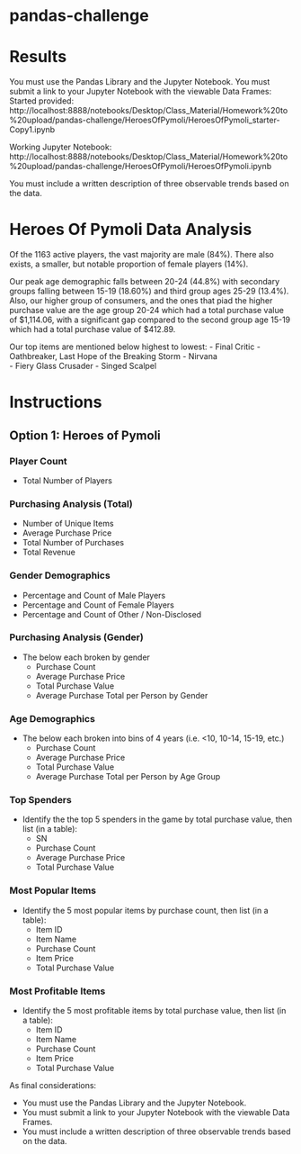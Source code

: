 # pandas-challenge


# Results

You must use the Pandas Library and the Jupyter Notebook.
You must submit a link to your Jupyter Notebook with the viewable Data Frames:
Started provided: http://localhost:8888/notebooks/Desktop/Class_Material/Homework%20to%20upload/pandas-challenge/HeroesOfPymoli/HeroesOfPymoli_starter-Copy1.ipynb

Working Jupyter Notebook: http://localhost:8888/notebooks/Desktop/Class_Material/Homework%20to%20upload/pandas-challenge/HeroesOfPymoli/HeroesOfPymoli.ipynb

You must include a written description of three observable trends based on the data.
# Heroes Of Pymoli Data Analysis
Of the 1163 active players, the vast majority are male (84%). There also exists, a smaller, but notable proportion of female players (14%).

Our peak age demographic falls between 20-24 (44.8%) with secondary groups falling between 15-19 (18.60%) and third group ages 25-29 (13.4%).
Also, our higher group of consumers, and the ones that piad the higher purchase value are the age group 20-24 which had a total purchase value of $1,114.06, with a significant gap compared to the second group age 15-19 which had a total purchase value of $412.89.

Our top items are mentioned below highest to lowest:
	- Final Critic
	- Oathbreaker, Last Hope of the Breaking Storm
	- Nirvana	
	- Fiery Glass Crusader
	- Singed Scalpel

# Instructions
## Option 1: Heroes of Pymoli

### Player Count

* Total Number of Players

### Purchasing Analysis (Total)

* Number of Unique Items
* Average Purchase Price
* Total Number of Purchases
* Total Revenue

### Gender Demographics

* Percentage and Count of Male Players
* Percentage and Count of Female Players
* Percentage and Count of Other / Non-Disclosed

### Purchasing Analysis (Gender)

* The below each broken by gender
  * Purchase Count
  * Average Purchase Price
  * Total Purchase Value
  * Average Purchase Total per Person by Gender

### Age Demographics

* The below each broken into bins of 4 years (i.e. &lt;10, 10-14, 15-19, etc.)
  * Purchase Count
  * Average Purchase Price
  * Total Purchase Value
  * Average Purchase Total per Person by Age Group

### Top Spenders

* Identify the the top 5 spenders in the game by total purchase value, then list (in a table):
  * SN
  * Purchase Count
  * Average Purchase Price
  * Total Purchase Value

### Most Popular Items

* Identify the 5 most popular items by purchase count, then list (in a table):
  * Item ID
  * Item Name
  * Purchase Count
  * Item Price
  * Total Purchase Value

### Most Profitable Items

* Identify the 5 most profitable items by total purchase value, then list (in a table):
  * Item ID
  * Item Name
  * Purchase Count
  * Item Price
  * Total Purchase Value

As final considerations:

* You must use the Pandas Library and the Jupyter Notebook.
* You must submit a link to your Jupyter Notebook with the viewable Data Frames.
* You must include a written description of three observable trends based on the data.
